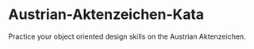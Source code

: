# Austrian-Aktenzeichen-Kata
Practice your object oriented design skills on the Austrian Aktenzeichen.
